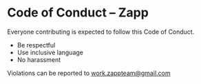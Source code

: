 # Code of Conduct – Zapp

Everyone contributing is expected to follow this Code of Conduct.

- Be respectful
- Use inclusive language
- No harassment

Violations can be reported to [work.zappteam@gmail.com](mailto:work.zappteam@gmail.com)
